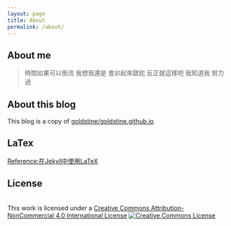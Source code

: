 ```yaml
---
layout: page
title: About
permalink: /about/
---
```

## About me

>時間如果可以倒流 我想我還是
>會卯起來蹉跎 反正就這樣吧
>我知道我 努力過


## About this blog

This blog is a copy of [goldstine/goldstine.github.io](https://github.com/goldstine/goldstine.github.io)

## LaTex

[Reference:在Jekyll中使用LaTeX](https://luyuhuang.tech/2019/09/12/use-latex-in-jekyll.html)


## License
</a><br />This work is licensed under a <a rel="license" href="http://creativecommons.org/licenses/by-nc/4.0/">Creative Commons Attribution-NonCommercial 4.0 International License</a>
<a rel="license" href="http://creativecommons.org/licenses/by-nc/4.0/">
<img alt="Creative Commons License" style="margin: 0 auto;" src="../images/cc-by-nc.png"  />
